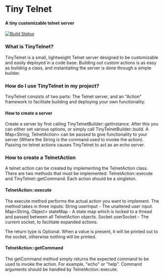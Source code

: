 # Tiny Telnet
#### A tiny customizable telnet server
[![Build Status](https://travis-ci.org/Dantaro/tinytelnet.svg?branch=master)](https://travis-ci.org/Dantaro/tinytelnet)

### What is TinyTelnet?
TinyTelnet is a small, lightweight Telnet server designed to be customizable and easily deployed in a code base.  Building out custom actions is as easy as building a class, and instantiating the server is done through a simple builder.

### How do I use TinyTelnet in my project?
TinyTelnet consists of two parts: The Telnet server, and an "Action" framework to facilitate building and deploying your own functionality.

#### How to create a server
Create a server by first calling TinyTelnetBuilder::getInstance. After this you can either set various options, or simply call TinyTelnetBuilder::build. A Map<String, TelnetAction> can be passed to give functionality to your server (Where the String is the command used to invoke the action). Passing no telnet actions causes TinyTelnet to act as an echo server.

### How to create a TelnetAction
A telnet action can be created by implementing the TelnetAction class. There are two methods that must be implemented: TelnetAction::execute and TinyTelnet::getCommand. Each action should be a singleton.

#### TelnetAction::execute
The execute method performs the actual action you want to implement. The method takes in three inputs:
String userInput - The unaltered user input.
Map<String, Object> stateMap - A state map which is locked to a thread and passed between all TelnetAction objects.
Socket userSocket - The current socket, to facilitate expanded actions.

The return type is Optional<String>. When a value is present, it will be printed out to the socket, otherwise nothing will be printed.

#### TelnetAction::getCommand
The getCommand method simply returns the expected command to be used to invoke the action. For example, "echo" or "help".  Command arguments should be handled by TelnetAction::execute.
